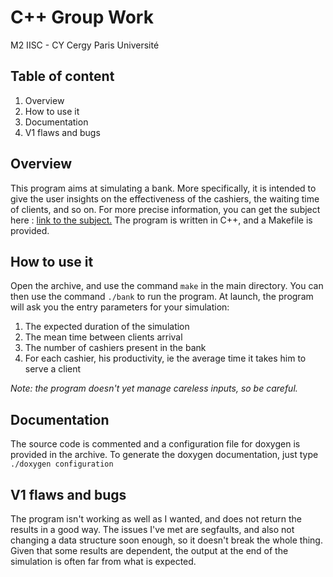 # C++ Group Work
M2 IISC - CY Cergy Paris Université
## Table of content
1. Overview
2. How to use it
3. Documentation
4. V1 flaws and bugs
## Overview
This program aims at simulating a bank. More specifically, it is intended to give the user insights on the effectiveness
of the cashiers, the waiting time of clients, and so on. For more precise information, you can get the subject here :
[link to the subject.](https://depinfo.u-cergy.fr/~pl/docs/sujetBanque.pdf "sujet banque")
The program is written in C++, and a Makefile is provided.
## How to use it
Open the archive, and use the command `make` in the main directory. You can then use the command `./bank` to run the
program. At launch, the program will ask you the entry parameters for your simulation:
1. The expected duration of the simulation
2. The mean time between clients arrival
3. The number of cashiers present in the bank
4. For each cashier, his productivity, ie the average time it takes him to serve a client

*Note: the program doesn't yet manage careless inputs, so be careful.*

## Documentation
The source code is commented and a configuration file for doxygen is provided in the archive.
To generate the doxygen documentation, just type `./doxygen configuration`

## V1 flaws and bugs
The program isn't working as well as I wanted, and does not return the results in a good way.
The issues I've met are segfaults, and also not changing a data structure soon enough, so it doesn't break
the whole thing. Given that some results are dependent, the output at the end of the simulation is often far from what
is expected.